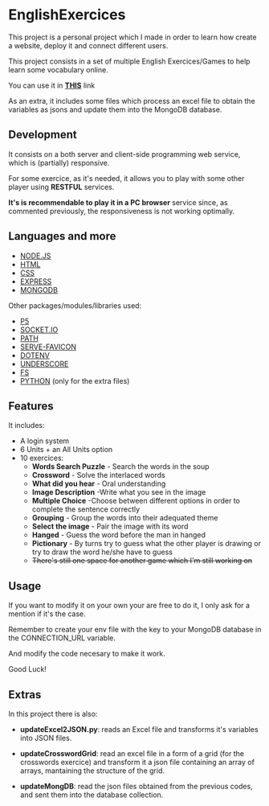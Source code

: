 # EnglishExercices

This project is a personal project which I made in order to learn how create a website, deploy it and connect different users.

This project consists in a set of multiple English Exercices/Games to help learn some vocabulary online.

You can use it in [**THIS**](https://englishexercices.onrender.com) link

As an extra, it includes some files which process an excel file to obtain the variables as jsons and update them into the MongoDB database.

## Development

It consists on a both server and client-side programming web service, which is (partially) responsive.

For some exercice, as it's needed, it allows you to play with some other player using **RESTFUL** services.

**It's is recommendable to play it in a PC browser** service since, as commented previously, the responsiveness is not working optimally.

## Languages and more

- [NODE.JS]
- [HTML]
- [CSS]
- [EXPRESS]
- [MONGODB]

Other packages/modules/libraries used:

- [P5]
- [SOCKET.IO]
- [PATH]
- [SERVE-FAVICON]
- [DOTENV]
- [UNDERSCORE]
- [FS]
- [PYTHON] (only for the extra files)

## Features

It includes:

- A login system
- 6 Units + an All Units option
- 10 exercices:
  - **Words Search Puzzle** - Search the words in the soup
  - **Crossword** - Solve the interlaced words
  - **What did you hear** - Oral understanding
  - **Image Description** -Write what you see in the image
  - **Multiple Choice** -Choose between different options in order to complete the sentence correctly
  - **Grouping** - Group the words into their adequated theme
  - **Select the image** - Pair the image with its word
  - **Hanged** - Guess the word before the man in hanged
  - **Pictionary** - By turns try to guess what the other player is drawing or try to draw the word he/she have to guess
  - ~~There's still one space for another game which I'm still working on~~

## Usage

If you want to modify it on your own your are free to do it, I only ask for a mention if it's the case.

Remember to create your env file with the key to your MongoDB database in the CONNECTION_URL variable.

And modify the code necesary to make it work.

Good Luck!

## Extras

In this project there is also:

- **updateExcel2JSON.py**: reads an Excel file and transforms it's variables into JSON files.
- **updateCrosswordGrid**: read an excel file in a form of a grid (for the crosswords exercice) and transform it a json file containing an array of arrays, mantaining the structure of the grid.
- **updateMongDB**: read the json files obtained from the previous codes, and sent them into the database collection.

  [node.js]: https://nodejs.org
  [html]: https://www.w3schools.com/html/
  [css]: https://www.w3schools.com/css/
  [express]: http://expressjs.com
  [mongodb]: https://www.mongodb.com
  [p5]: https://p5js.org/
  [socket.io]: https://socket.io/
  [path]: https://nodejs.org/api/path.html
  [serve-favicon]: https://www.npmjs.com/package/serve-favicon
  [dotenv]: https://www.npmjs.com/package/dotenv
  [underscore]: https://underscorejs.org/
  [fs]: https://nodejs.org/api/fs.html
  [python]: https://www.python.org/
